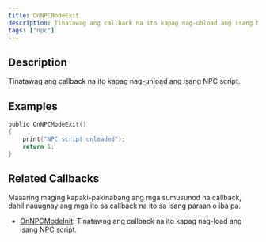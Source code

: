 ```yaml
---
title: OnNPCModeExit
description: Tinatawag ang callback na ito kapag nag-unload ang isang NPC script.
tags: ["npc"]
---
```


<VersionWarn name='callback' version='SA-MP 0.3a' />

## Description

Tinatawag ang callback na ito kapag nag-unload ang isang NPC script.


## Examples

```c
public OnNPCModeExit()
{
    print("NPC script unloaded");
    return 1;
}
```


## Related Callbacks

Maaaring maging kapaki-pakinabang ang mga sumusunod na callback, dahil nauugnay ang mga ito sa callback na ito sa isang paraan o iba pa.

- [OnNPCModeInit](OnNPCModeInit): Tinatawag ang callback na ito kapag nag-load ang isang NPC script.